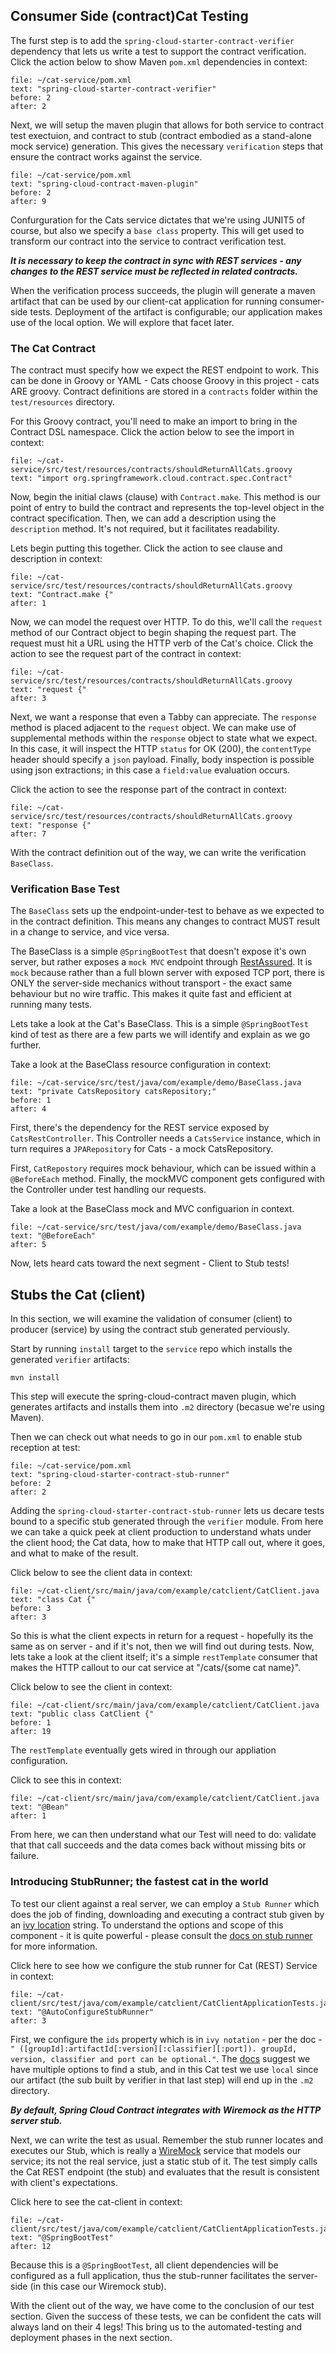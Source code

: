 ## Consumer Side (contract)Cat Testing

The furst step is to add the `spring-cloud-starter-contract-verifier` dependency that lets us write a test to support the contract verification. Click the action below to show Maven `pom.xml` dependencies in context:

```editor:select-matching-text
file: ~/cat-service/pom.xml
text: "spring-cloud-starter-contract-verifier"
before: 2
after: 2
```

Next, we will setup the maven plugin that allows for both service to contract test exectuion, and contract to stub (contract embodied as a stand-alone mock service) generation. This gives the necessary `verification` steps that ensure the contract works against the service.

```editor:select-matching-text
file: ~/cat-service/pom.xml
text: "spring-cloud-contract-maven-plugin"
before: 2
after: 9
```

Confurguration for the Cats service dictates that we're using JUNIT5 of course, but also we specify a `base class` property. This will get used to transform our contract into the service to contract verification test. 

***It is necessary to keep the contract in sync with REST services - any changes to the REST service must be reflected in related contracts.***

When the verification process succeeds, the plugin will generate a maven artifact that can be used by our client-cat application for running consumer-side tests. Deployment of the artifact is configurable; our application makes use of the local option. We will explore that facet later.

### The Cat Contract

The contract must specify how we expect the REST endpoint to work. This can be done in Groovy or YAML - Cats choose Groovy in this project - cats ARE groovy. Contract definitions are stored in a `contracts` folder within the `test/resources` directory. 

For this Groovy contract, you'll need to make an import to bring in the Contract DSL namespace. Click the action below to see the import in context:

```editor:select-matching-text
file: ~/cat-service/src/test/resources/contracts/shouldReturnAllCats.groovy
text: "import org.springframework.cloud.contract.spec.Contract"
```

Now, begin the initial claws (clause) with `Contract.make`. This method is our point of entry to build the contract and represents the top-level object in the contract specification. Then, we can add a description using the `description` method. It's not required, but it facilitates readability.

Lets begin putting this together. Click the action to see clause and description in context:

```editor:select-matching-text
file: ~/cat-service/src/test/resources/contracts/shouldReturnAllCats.groovy
text: "Contract.make {"
after: 1
```

Now, we can model the request over HTTP. To do this, we'll call the `request` method of our Contract object to begin
shaping the request part. The request must hit a URL using the HTTP verb of the Cat's choice. Click the action to see the request part of the contract in context:

```editor:select-matching-text
file: ~/cat-service/src/test/resources/contracts/shouldReturnAllCats.groovy
text: "request {"
after: 3
```

Next, we want a response that even a Tabby can appreciate. The `response` method is placed adjacent to the `request` object. We can make use of supplemental methods within the `response` object to state what we expect. In this case, it will inspect the HTTP `status` for OK (200), the `contentType` header should specify a `json` payload. Finally, body inspection is possible using json extractions; in this case a `field:value` evaluation occurs.

Click the action to see the response part of the contract in context:

```editor:select-matching-text
file: ~/cat-service/src/test/resources/contracts/shouldReturnAllCats.groovy
text: "response {"
after: 7
```

With the contract definition out of the way, we can write the verification `BaseClass`.

### Verification Base Test

The `BaseClass` sets up the endpoint-under-test to behave as we expected to in the contract definition. This means any changes to contract MUST result in a change to service, and vice versa.

The BaseClass is a simple `@SpringBootTest` that doesn't expose it's own server, but rather exposes a `mock MVC` endpoint through [RestAssured](https://rest-assured.io/). It is `mock` because rather than a full blown server with exposed TCP port, there is ONLY the server-side mechanics without transport - the exact same behaviour but no wire traffic. This makes it quite fast and efficient at running many tests.

Lets take a look at the Cat's BaseClass. This is a simple `@SpringBootTest` kind of test as there are a few parts we will identify and explain as we go further.

Take a look at the BaseClass resource configuration in context:

```editor:select-matching-text
file: ~/cat-service/src/test/java/com/example/demo/BaseClass.java
text: "private CatsRepository catsRepository;"
before: 1
after: 4
```

First, there's the dependency for the REST service exposed by `CatsRestController`. This Controller needs a `CatsService` instance, which in turn requires a `JPARepository` for Cats - a mock CatsRepository. 

First, `CatRepostory` requires mock behaviour, which can be issued within a `@BeforeEach` method. Finally, the mockMVC component gets configured with the Controller under test handling our requests.

Take a look at the BaseClass mock and MVC configuarion in context.

```editor:select-matching-text
file: ~/cat-service/src/test/java/com/example/demo/BaseClass.java
text: "@BeforeEach"
after: 5
```

Now, lets heard cats toward the next segment - Client to Stub tests!

## Stubs the Cat (client)

In this section, we will examine the validation of consumer (client) to producer (service) by using the contract stub generated perviously. 

Start by running `install` target to the `service` repo which installs the generated `verifier` artifacts:

```execute-1
mvn install
```

This step will execute the spring-cloud-contract maven plugin, which generates artifacts and installs them into `.m2` directory (becasue we're using Maven).

Then we can check out what needs to go in our `pom.xml` to enable stub reception at test:
```editor:select-matching-text
file: ~/cat-service/pom.xml
text: "spring-cloud-starter-contract-stub-runner"
before: 2
after: 2
```

Adding the `spring-cloud-starter-contract-stub-runner` lets us decare tests bound to a specific stub generated 
through the `verifier` module. From here we can take a quick peek at client production to understand whats under
the client hood; the Cat data, how to make that HTTP call out, where it goes, and what to make of the result.

Click below to see the client data in context:

```editor:select-matching-text
file: ~/cat-client/src/main/java/com/example/catclient/CatClient.java
text: "class Cat {"
before: 3
after: 3
```

So this is what the client expects in return for a request - hopefully its the same as on server - and if it's not, then we will find out during tests. Now, lets take a look at the client itself; it's a simple `restTemplate` consumer that makes the HTTP callout to our cat service at "/cats/{some cat name}".  

Click below to see the client in context:

```editor:select-matching-text
file: ~/cat-client/src/main/java/com/example/catclient/CatClient.java
text: "public class CatClient {"
before: 1
after: 19
```

The `restTemplate` eventually gets wired in through our appliation configuration.

Click to see this in context:
```editor:select-matching-text
file: ~/cat-client/src/main/java/com/example/catclient/CatClient.java
text: "@Bean"
after: 1
```

From here, we can then understand what our Test will need to do: validate that that call succeeds and the data comes back without missing bits or failure.

### Introducing StubRunner; the fastest cat in the world

To test our client against a real server, we can employ a `Stub Runner` which does the job of finding, downloading and 
executing a contract stub given by an [ivy location](https://ant.apache.org/ivy/history/latest-milestone/concept.html) string. To understand the options and scope of this component - it is quite powerful - please consult the [docs on stub runner](https://cloud.spring.io/spring-cloud-contract/1.2.x/multi/multi__spring_cloud_contract_stub_runner.html) for more information.

Click here to see how we configure the stub runner for Cat (REST) Service in context:

```editor:select-matching-text
file: ~/cat-client/src/test/java/com/example/catclient/CatClientApplicationTests.java
text: "@AutoConfigureStubRunner"
after: 3
```

First, we configure the `ids` property which is in `ivy notation` - per the doc - `" ([groupId]:artifactId[:version][:classifier][:port]). groupId, version, classifier and port can be optional."`. The [docs](https://cloud.spring.io/spring-cloud-contract/reference/html/project-features.html#features-stub-runner-downloading-stub) suggest we have multiple options to find a stub, and in this Cat test we use `local` since our artifact (the sub built by verifier in that last step) will end up in the `.m2` directory.

***By default, Spring Cloud Contract integrates with Wiremock as the HTTP server stub.***

Next, we can write the test as usual.  Remember the stub runner locates and executes our Stub, which is really a [WireMock](http://wiremock.org/) service that models our service; its not the real service, just a static stub of it.
The test simply calls the Cat REST endpoint (the stub) and evaluates that the result is consistent with client's expectations.

Click here to see the cat-client in context:

```editor:select-matching-text
file: ~/cat-client/src/test/java/com/example/catclient/CatClientApplicationTests.java
text: "@SpringBootTest"
after: 12
```

Because this is a `@SpringBootTest`, all client dependencies will be configured as a full application, thus the stub-runner facilitates the server-side (in this case our Wiremock stub).

With the client out of the way, we have come to the conclusion of our test section. Given the success of these tests, we can be confident the cats will always land on their 4 legs! This bring us to the automated-testing and deployment phases in the next section.